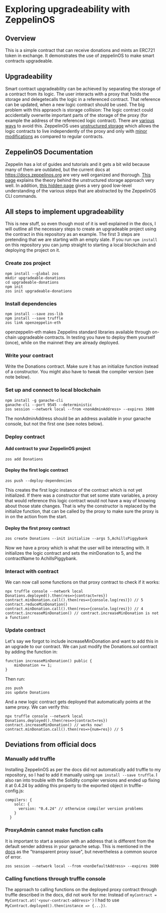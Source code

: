 # Exploring upgradeability with ZeppelinOS

## Overview

This is a simple contract that can receive donations and mints an ERC721 token in exchange. It demonstrates the use of zeppelinOS to make smart contracts upgradeable.

## Upgradeability

Smart contract upgradeability can be achieved by separating the storage of a contract from its logic. The user interacts with a proxy that holds the storage and delegetecalls the logic in a referenced contract. That reference can be updated, when a new logic contract should be used. The big problem with this appraoch is storage collision: The logic contract could accidentally overwrite important parts of the storage of the proxy (for example the address of the referenced logic contract). There are [various ways](https://blog.zeppelinos.org/proxy-patterns/) to avoid this. ZeppelinOS uses [unstructured storage](https://github.com/zeppelinos/labs/tree/master/upgradeability_using_unstructured_storage) which allows the logic contracts to live independently of the proxy and only with [minor modifications](https://docs.zeppelinos.org/docs/writing_contracts.html) as compared to regular contracts.

## ZeppelinOS Documentation

Zeppelin has a lot of guides and tutorials and it gets a bit wild because many of them are outdated, but the current docs at https://docs.zeppelinos.org are very well organized and thorough. [This page](https://docs.zeppelinos.org/docs/pattern.html) explains the theory behind the unstructured storage approach very well. In addition, [this hidden page](https://docs.zeppelinos.org/docs/low_level_contract.html) gives a very good low-level understanding of the various steps that are abstracted by the ZeppelinOS CLI commands.

## All steps to implement upgradeability

This is new stuff, so even though most of it is well explained in the docs, I will outline all the necessary steps to create an upgradeable project using the contract in this repository as an example. The first 3 steps are pretending that we are starting with an empty slate. If you run `npm install` on this repository you can jump straight to starting a local blockchain and deploying the project on it.

### Create zos project

```
npm install --global zos
mkdir upgradeable-donations
cd upgradeable-donations
npm init
zos init upgradeable-donations
```

### Install dependencies
```
npm install --save zos-lib
npm install --save truffle 
zos link openzeppelin-eth
```
openzeppelin-eth makes Zeppelins standard libraries available through on-chain upgradeable contracts. In testing you have to deploy them yourself (once), while on the mainnet they are already deployed.

### Write your contract

Write the Donations contract. Make sure it has an initialize function instead of a constructor. You might also have to tweak the compiler version (see note below).

### Set up and connect to local blockchain
```
npm install -g ganache-cli
ganache-cli --port 9545 --deterministic
zos session --network local --from <nonAdminAddress> --expires 3600
```
The nonAdminAddress should be an address available in your ganache console, but not the first one (see notes below).

### Deploy contract

#### Add contract to your ZeppelinOS project
`
zos add Donations
`

#### Deploy the first logic contract
```
zos push --deploy-dependencies
```
This creates the first logic instance of the contract which is not yet initialized. If there was a constructor that set some state variables, a proxy that would reference this logic contract would not have a way of knowing about those state changes. That is why the constructor is replaced by the initialize function, that can be called by the proxy to make sure the proxy is in on the action from the start.

#### Deploy the first proxy contract
```
zos create Donations --init initialize --args 5,AchillsPiggybank
```
Now we have a proxy which is what the user will be interacting with. It initializes the logic contract and sets the minDonation to 5, and the contractName to AchillsPiggybank.

### Interact with contract
We can now call some functions on that proxy contract to check if it works:
```
npx truffle console --network local
Donations.deployed().then(res=>{contract=res})
contract.minDonation.call().then(res=>{console.log(res)}) // 5
contract.reduceMinDonation()
contract.minDonation.call().then(res=>{console.log(res)}) // 4
contract.increaseMinDonation() // contract.increaseMinDonation is not a function!
```

### Update contract
Let's say we forgot to include increaseMinDonation and want to add this in an upgrade to our contract. We can just modify the Donations.sol contract by adding the function in:

```
function increaseMinDonation() public {
    minDonation += 1;
}
```

Then run:

```
zos push 
zos update Donations
```
And a new logic contract gets deployed that automatically points at the same proxy. We can verify this:
```
npx truffle console --network local
Donations.deployed().then(res=>{contract=res})
contract.increaseMinDonation() // works now!
contract.minDonation.call().then(res=>{num=res}) // 5
```


## Deviations from official docs

### Manually add truffle

Installing ZeppelinOS as per the docs did not automatically add truffle to my repository, so I had to add it manually using `npm install --save truffle`. I also ran into trouble with the Solidity compiler versions and ended up fixing it at 0.4.24 by adding this property to the exported object in truffle-config.js:

```
compilers: {
    solc: {
      version: "0.4.24" // otherwise compiler version problems
    }
  }
```

### ProxyAdmin cannot make function calls

It is important to start a session with an address that is different from the default sender address in your ganache setup. This is mentioned in the [docs](https://docs.zeppelinos.org/docs/pattern.html) as the "transparent proxy issue", but nevertheless a common source of error.

```
zos session --network local --from <nonDefaultAddress> --expires 3600

```

### Calling functions through truffle console
The approach to calling functions on the deployed proxy contract through truffle described in the docs, did not work for me: Instead of `myContract = MyContract.at('<your-contract-address>')` I had to use `MyContract.deployed().then(instance => {...})`.
